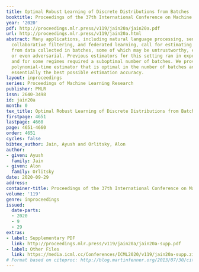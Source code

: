 ```yaml
---
title: Optimal Robust Learning of Discrete Distributions from Batches
booktitle: Proceedings of the 37th International Conference on Machine Learning
year: '2020'
pdf: http://proceedings.mlr.press/v119/jain20a/jain20a.pdf
url: http://proceedings.mlr.press/v119/jain20a.html
abstract: Many applications, including natural language processing, sensor networks,
  collaborative filtering, and federated learning, call for estimating discrete distributions
  from data collected in batches, some of which may be untrustworthy, erroneous, faulty,
  or even adversarial. Previous estimators for this setting ran in exponential time,
  and for some regimes required a suboptimal number of batches. We provide the first
  polynomial-time estimator that is optimal in the number of batches and achieves
  essentially the best possible estimation accuracy.
layout: inproceedings
series: Proceedings of Machine Learning Research
publisher: PMLR
issn: 2640-3498
id: jain20a
month: 0
tex_title: Optimal Robust Learning of Discrete Distributions from Batches
firstpage: 4651
lastpage: 4660
page: 4651-4660
order: 4651
cycles: false
bibtex_author: Jain, Ayush and Orlitsky, Alon
author:
- given: Ayush
  family: Jain
- given: Alon
  family: Orlitsky
date: 2020-09-29
address: 
container-title: Proceedings of the 37th International Conference on Machine Learning
volume: '119'
genre: inproceedings
issued:
  date-parts:
  - 2020
  - 9
  - 29
extras:
- label: Supplementary PDF
  link: http://proceedings.mlr.press/v119/jain20a/jain20a-supp.pdf
- label: Other Files
  link: https://media.icml.cc/Conferences/ICML2020/v119/jain20a-supp.zip
# Format based on citeproc: http://blog.martinfenner.org/2013/07/30/citeproc-yaml-for-bibliographies/
---
```

